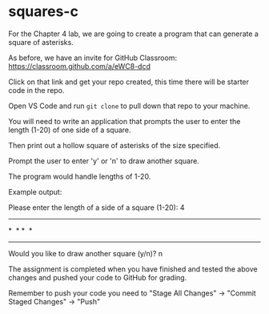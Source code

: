 # squares-c

For the Chapter 4 lab, we are going to create a program that can generate a square of asterisks.

As before, we have an invite for GitHub Classroom: https://classroom.github.com/a/eWC8-dcd




Click on that link and get your repo created, this time there will be starter code in the repo.

Open VS Code and run `git clone` to pull down that repo to your machine.




You will need to write an application that prompts the user to enter the length (1-20) of one side of a square.

Then print out a hollow square of asterisks of the size specified.

Prompt the user to enter 'y' or 'n' to draw another square.

The program would handle lengths of 1-20.




Example output:

Please enter the length of a side of a square (1-20): 4

****
*  *
*  *
****

Would you like to draw another square (y/n)? n




The assignment is completed when you have finished and tested the above changes and pushed your code to GitHub for grading.

Remember to push your code you need to "Stage All Changes" -> "Commit Staged Changes" -> "Push"
